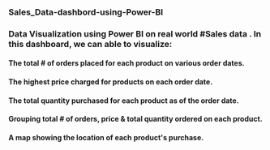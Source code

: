 ### Sales_Data-dashbord-using-Power-BI
### Data Visualization using Power BI on real world #Sales data . In this dashboard, we can able to visualize:
#### The total # of orders placed for each product on various order dates.
#### The highest price charged for products on each order date.
#### The total quantity purchased for each product as of the order date.
#### Grouping total # of orders, price & total quantity ordered on each product.
#### A map showing the location of each product's purchase.

